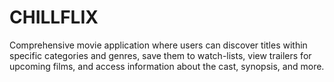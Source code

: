 # CHILLFLIX
Comprehensive movie application where users can discover titles within specific categories and genres, save them to watch-lists, view trailers for upcoming films, and access information about the cast, synopsis, and more.
